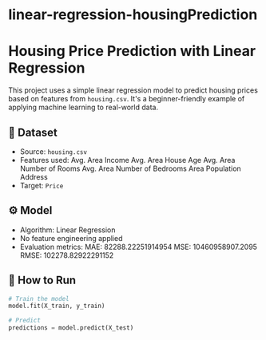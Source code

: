 # linear-regression-housingPrediction
# Housing Price Prediction with Linear Regression

This project uses a simple linear regression model to predict housing prices based on features from `housing.csv`. It's a beginner-friendly example of applying machine learning to real-world data.

## 📂 Dataset
- Source: `housing.csv`
- Features used: Avg. Area Income	Avg. Area House Age	Avg. Area Number of Rooms	Avg. Area Number of Bedrooms	Area Population	Address
- Target: `Price`

## ⚙️ Model
- Algorithm: Linear Regression
- No feature engineering applied
- Evaluation metrics:
 MAE: 82288.22251914954
 MSE: 10460958907.2095
 RMSE: 102278.82922291152

## 🚀 How to Run
```python
# Train the model
model.fit(X_train, y_train)

# Predict
predictions = model.predict(X_test)
